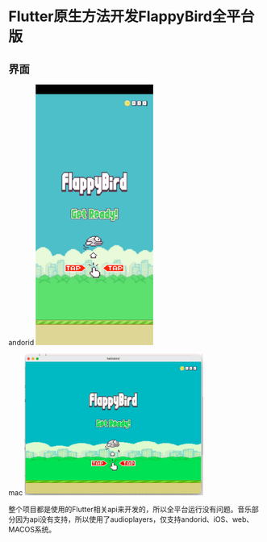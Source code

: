 # Flutter原生方法开发FlappyBird全平台版

## 界面

andorid
![截图](https://github.com/gstory0404/HelloBird/blob/master/screenshot/gif_1.gif)

mac
![截图](https://github.com/gstory0404/HelloBird/blob/master/screenshot/gif_2.gif)

整个项目都是使用的Flutter相关api来开发的，所以全平台运行没有问题。音乐部分因为api没有支持，所以使用了audioplayers，仅支持andorid、iOS、web、MACOS系统。
